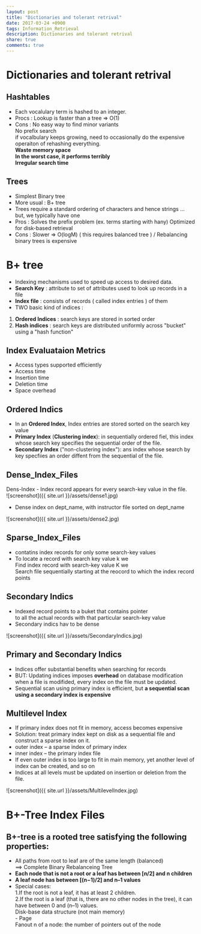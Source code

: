 ```yaml
---
layout: post
title: "Dictionaries and tolerant retrival"
date: 2017-03-24 +0900
tags: Information_Retrieval
description: Dictionaries and tolerant retrival
share: true
comments: true
---
```


Dictionaries and tolerant retrival
============

Hashtables
------------
- Each vocalulary term is hashed to an integer.
- Procs : Lookup is faster than a tree => O(1)
- Cons : No easy way to find minor variants<br>
         No prefix search<br>
         if vocalbulary keeps growing, need to occasionally do the expensive operaiton of rehashing everything.<br>
         **Waste memory space**<br>
         **In the worst case, it performs terribly**<br>
         **Irregular search time**

Trees
------------
- Simplest Binary tree
- More usual : B+ tree
- Trees require a standard ordering of characters and hence strings ... but, we typically have one
- Pros : Solves the prefix problem (ex. terms starting with hany)
Optimized for disk-based retrieval
- Cons : Slower => O(logM) ( this requires balanced tree ) / Rebalancing binary trees is expensive


B+ tree
============
- Indexing mechanisms used to speed up access to desired data.
- **Search Key** : attribute to set of attributes used to look up records in a file
- **Index file** : consists of records ( called index entries ) of them
- TWO basic kind of indices :
1. **Ordered Indices** : search keys are stored in sorted order
2. **Hash indices** : search keys are distributed uniformly across "bucket" using a "hash function"

Index Evaluataion Metrics
------------
- Access types supported efficiently
- Access time
- Insertion time
- Deletion time
- Space overhead

Ordered Indics
------------
- In an **Ordered Index**, Index entries are stored sorted on the search key value
- **Primary Index** (**Clustering index**): in sequentially ordered fiel, this index whose search key specifies the sequential order of the file.
- **Secondary Index** ("non-clustering index"): ans index whose search by key specfiies an order diffent from the sequential of the file.


Dense_Index_Files
-------------
Dens-Index - Index record appears for every search-key value in the file.
<br>
![screenshot]({{ site.url }}/assets/dense1.jpg)

- Dense index on dept_name, with instructor file sorted on dept_name

![screenshot]({{ site.url }}/assets/dense2.jpg)

Sparse_Index_Files
------------
- contatins index records for only some search-key values
- To locate a record with search key value k we<br>
  Find index record with search-key value K we<br>
  Search file sequentially starting at the reocord to which the index record points

Secondary Indics
------------
- Indexed record points to a buket that contains pointer<br>
  to all the actual records with that particular search-key value
- Secondary indics hav to be dense

![screenshot]({{ site.url }}/assets/SecondaryIndics.jpg)

Primary and Secondary Indics
------------
- Indices offer substantial benefits when searching for records
- BUT: Updating indices imposes **overhead** on database modification when a file is modifided, every index on the file must be updated.
- Sequential scan using primary index is efficient, but **a sequential scan using a secondary index is expensive**

Multilevel Index
------------
- If primary index does not fit in memory, access becomes expensive
- Solution: treat primary index kept on disk as a sequential file and construct a sparse index on it.
- outer index – a sparse index of primary index
- inner index – the primary index file
- If even outer index is too large to fit in main memory, yet another level of index can be created, and so on
- Indices at all levels must be updated on insertion or deletion from the file.

![screenshot]({{ site.url }}/assets/MultilevelIndex.jpg)

B+-Tree Index Files
============

B+-tree is a rooted tree satisfying the following properties:
------------
- All paths from root to leaf are of the same length (balanced)<br>
==> Complete Binary Rebalanceing Tree
- **Each node that is not a root or a leaf has between [n/2] and n children**
- **A leaf node has between [(n−1)/2] and n–1 values**
- Special cases: <br>
    1.If the root is not a leaf, it has at least 2 children.<br>
    2.If the root is a leaf (that is, there are no other nodes in the tree), it can have between 0 and (n–1) values.<br>
    Disk-base data structure (not main memory)<br>
        - Page<br>
    Fanout n of a node: the number of pointers out of the node<br>





